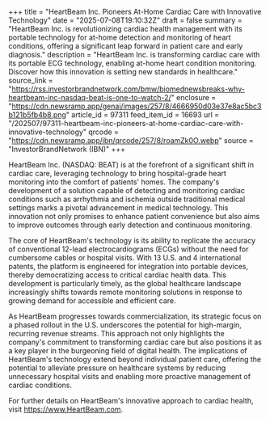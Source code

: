 +++
title = "HeartBeam Inc. Pioneers At-Home Cardiac Care with Innovative Technology"
date = "2025-07-08T19:10:32Z"
draft = false
summary = "HeartBeam Inc. is revolutionizing cardiac health management with its portable technology for at-home detection and monitoring of heart conditions, offering a significant leap forward in patient care and early diagnosis."
description = "HeartBeam Inc. is transforming cardiac care with its portable ECG technology, enabling at-home heart condition monitoring. Discover how this innovation is setting new standards in healthcare."
source_link = "https://rss.investorbrandnetwork.com/bmw/biomednewsbreaks-why-heartbeam-inc-nasdaq-beat-is-one-to-watch-2/"
enclosure = "https://cdn.newsramp.app/genai/images/257/8/4666950d03e37e8ac5bc3b121b5fb4b8.png"
article_id = 97311
feed_item_id = 16693
url = "/202507/97311-heartbeam-inc-pioneers-at-home-cardiac-care-with-innovative-technology"
qrcode = "https://cdn.newsramp.app/ibn/qrcode/257/8/roamZk0O.webp"
source = "InvestorBrandNetwork (IBN)"
+++

<p>HeartBeam Inc. (NASDAQ: BEAT) is at the forefront of a significant shift in cardiac care, leveraging technology to bring hospital-grade heart monitoring into the comfort of patients' homes. The company's development of a solution capable of detecting and monitoring cardiac conditions such as arrhythmia and ischemia outside traditional medical settings marks a pivotal advancement in medical technology. This innovation not only promises to enhance patient convenience but also aims to improve outcomes through early detection and continuous monitoring.</p><p>The core of HeartBeam's technology is its ability to replicate the accuracy of conventional 12-lead electrocardiograms (ECGs) without the need for cumbersome cables or hospital visits. With 13 U.S. and 4 international patents, the platform is engineered for integration into portable devices, thereby democratizing access to critical cardiac health data. This development is particularly timely, as the global healthcare landscape increasingly shifts towards remote monitoring solutions in response to growing demand for accessible and efficient care.</p><p>As HeartBeam progresses towards commercialization, its strategic focus on a phased rollout in the U.S. underscores the potential for high-margin, recurring revenue streams. This approach not only highlights the company's commitment to transforming cardiac care but also positions it as a key player in the burgeoning field of digital health. The implications of HeartBeam's technology extend beyond individual patient care, offering the potential to alleviate pressure on healthcare systems by reducing unnecessary hospital visits and enabling more proactive management of cardiac conditions.</p><p>For further details on HeartBeam's innovative approach to cardiac health, visit <a href='https://www.HeartBeam.com' rel='nofollow' target='_blank'>https://www.HeartBeam.com</a>.</p>